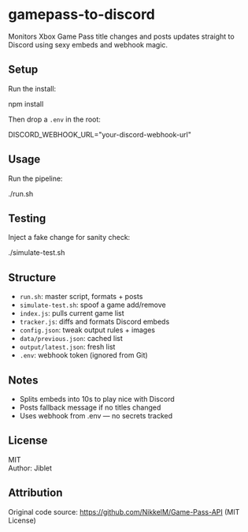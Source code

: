# gamepass-to-discord

Monitors Xbox Game Pass title changes and posts updates straight to Discord using sexy embeds and webhook magic.

## Setup

Run the install:

npm install

Then drop a `.env` in the root:

DISCORD_WEBHOOK_URL="your-discord-webhook-url"

## Usage

Run the pipeline:

./run.sh

## Testing

Inject a fake change for sanity check:

./simulate-test.sh

## Structure

- `run.sh`: master script, formats + posts  
- `simulate-test.sh`: spoof a game add/remove  
- `index.js`: pulls current game list  
- `tracker.js`: diffs and formats Discord embeds  
- `config.json`: tweak output rules + images  
- `data/previous.json`: cached list  
- `output/latest.json`: fresh list  
- `.env`: webhook token (ignored from Git)


## Notes

- Splits embeds into 10s to play nice with Discord
- Posts fallback message if no titles changed
- Uses webhook from .env — no secrets tracked

## License

MIT  
Author: Jiblet  

## Attribution

Original code source: https://github.com/NikkelM/Game-Pass-API (MIT License)

